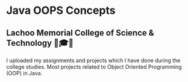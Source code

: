 # Java OOPS Concepts
## Lachoo Memorial College of Science & Technology 🏫🎓📔
I uploaded my assignments and projects which I have done during the college studies. Most projects related to Object Oriented Programming (OOP) in Java.
